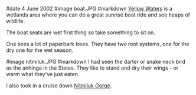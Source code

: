 #date 4 June 2002
#image boat.JPG
#markdown
[Yellow Waters](https://parksaustralia.gov.au/kakadu/discover/regions/yellow-water/) is a wetlands area where you can do a great sunrise boat ride and see heaps of wildlife.

The boat seats are wet first thing so take something to sit on.

One sees a lot of paperbark trees. They have two root systems, one for the dry one for the wet season.

#image nitmiluk.JPG
#markdown
I had seen the darter or snake neck bird as the anhinga in the States. They like to stand and dry their wings - or warm what they've just eaten.

I also took in a cruise down [Nitmiluk Gorge](https://nt.gov.au/leisure/parks-reserves/find-a-park/find-a-park-to-visit/nitmiluk-national-park).
